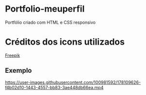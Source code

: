 # Portfolio-meuperfil
Portfólio criado com HTML e CSS responsivo 

# Créditos dos icons utilizados
[Freepik](https://www.flaticon.com/free-icon/python_1822899?term=python&page=1&position=9&page=1&position=9&related_id=1822899&origin=search)


## Exemplo

https://user-images.githubusercontent.com/100981592/178109626-f4b02d10-1443-4557-bb83-3ae448db66ea.mp4

